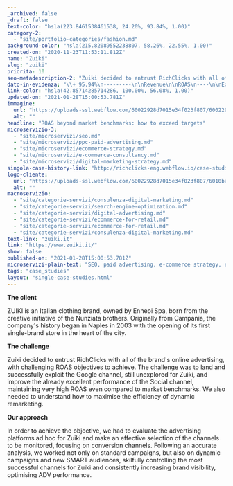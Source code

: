 ```yaml
---
_archived: false
_draft: false
text-color: "hsla(223.8461538461538, 24.20%, 93.84%, 1.00)"
category-2:
  - "site/portfolio-categories/fashion.md"
background-color: "hsla(215.82089552238807, 58.26%, 22.55%, 1.00)"
created-on: "2020-11-23T11:53:11.812Z"
name: "Zuiki"
slug: "zuiki"
priorita: 10
seo-metadescription-2: "Zuiki decided to entrust RichClicks with all of the brand's online advertising with challenging ROAS targets to achieve. Find out how it went!"
dato-in-evidenza: "\\+ 95.94%\n---------\n\nRevenue\n\nROAS\n----\n\nExceeding ROAS against target  \n\nPerformance\n-----------\n\nIncreased brand visibility, total optimisation of ADV performance"
link-color: "hsla(42.85714285714286, 100.00%, 56.08%, 1.00)"
updated-on: "2021-01-28T15:00:53.781Z"
immagine:
  url: "https://uploads-ssl.webflow.com/60022928d7015e34f023f807/60022928d7015eeef723fb4d_case-_0000s_0001_Zuiki_Background-compressed-11zon.jpg"
  alt: ""
headline: "ROAS beyond market benchmarks: how to exceed targets"
microservizio-3:
  - "site/microservizi/seo.md"
  - "site/microservizi/ppc-paid-advertising.md"
  - "site/microservizi/ecommerce-strategy.md"
  - "site/microservizi/e-commerce-consultancy.md"
  - "site/microservizi/digital-marketing-strategy.md"
singola-case-history-link: "http://richclicks-eng.webflow.io/case-studies/zuiki"
logo-cliente:
  url: "https://uploads-ssl.webflow.com/60022928d7015e34f023f807/6010bab34a030b6d0b73b4b1_60022928d7015eed2223fbac_zuiki.png"
  alt: ""
macroservizio:
  - "site/categorie-servizi/consulenza-digital-marketing.md"
  - "site/categorie-servizi/search-engine-optimization.md"
  - "site/categorie-servizi/digital-advertising.md"
  - "site/categorie-servizi/ecommerce-for-retail.md"
  - "site/categorie-servizi/ecommerce-for-retail.md"
  - "site/categorie-servizi/consulenza-digital-marketing.md"
text-link: "zuiki.it"
link: "https://www.zuiki.it/"
show: false
published-on: "2021-01-28T15:00:53.781Z"
microservizi-plain-text: "SEO, paid advertising, e-commerce strategy, e-commerce consultancy, digital marketing strategy"
tags: "case_studies"
layout: "single-case-studies.html"
---
```


**The client**

ZUIKI is an Italian clothing brand, owned by Ennepi Spa, born from the creative initiative of the Nunziata brothers. Originally from Campania, the company's history began in Naples in 2003 with the opening of its first single-brand store in the heart of the city.

**The challenge**

Zuiki decided to entrust RichClicks with all of the brand's online advertising, with challenging ROAS objectives to achieve. The challenge was to land and successfully exploit the Google channel, still unexplored for Zuiki, and improve the already excellent performance of the Social channel, maintaining very high ROAS even compared to market benchmarks. We also needed to understand how to maximise the efficiency of dynamic remarketing.

**Our approach**

In order to achieve the objective, we had to evaluate the advertising platforms ad hoc for Zuiki and make an effective selection of the channels to be monitored, focusing on conversion channels. Following an accurate analysis, we worked not only on standard campaigns, but also on dynamic campaigns and new SMART audiences, skilfully controlling the most successful channels for Zuiki and consistently increasing brand visibility, optimising ADV performance.
